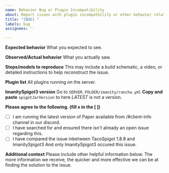 ```yaml
---
name: Behavior Bug or Plugin Incompatibility
about: Report issues with plugin incompatbility or other behavior related issues.
title: "[BUG] "
labels: bug
assignees: ''

---
```


<!-- PLEASE FILL THE ENTIRE FORM, OTHERWISE YOUR ISSUE WILL BE IGNORED -->

**Expected behavior**
What you expected to see.

**Observed/Actual behavior**
What you actually saw.

**Steps/models to reproduce**
This may include a build schematic, a video, or detailed instructions to help reconstruct the issue.

**Plugin list**
All plugins running on the server.

**ImanitySpigot3 version**
Go to ``SERVER_FOLDER/imanity/rancha.yml`` **Copy and paste** ``spigotJarVersion`` to here
*LATEST* is not a version.

**Please agree to the following.  (fill x in the [ ])**
- [ ] I am running the latest version of Paper available from /#client-info channel in our discord.
- [ ] I have searched for and ensured there isn't already an open issue regarding this.
- [ ] I have compared the issue inbetween TacoSpigot 1.8.8 and ImanitySpigot3 And only ImanitySpigot3 occured this issue.

**Additional context**
Please include other helpful information below.
The more information we receive, the quicker and more effective we can be at finding the solution to the issue.
